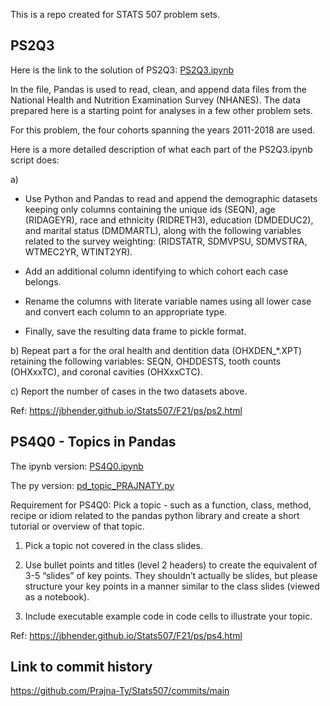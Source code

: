 This is a repo created for STATS 507 problem sets.

## PS2Q3

Here is the link to the solution of PS2Q3: [PS2Q3.ipynb](./PS2Q3.ipynb)

In the file, Pandas is used to read, clean, and append data files from the National Health and Nutrition Examination Survey (NHANES).
The data prepared here is a starting point for analyses in a few other problem sets.

For this problem, the four cohorts spanning the years 2011-2018 are used.

Here is a more detailed description of what each part of the PS2Q3.ipynb script does:

a)
- Use Python and Pandas to read and append the demographic datasets keeping only columns containing the unique ids (SEQN), age (RIDAGEYR), race and ethnicity (RIDRETH3), education (DMDEDUC2), and marital status (DMDMARTL), along with the following variables related to the survey weighting: (RIDSTATR, SDMVPSU, SDMVSTRA, WTMEC2YR, WTINT2YR).

- Add an additional column identifying to which cohort each case belongs.

- Rename the columns with literate variable names using all lower case and convert each column to an appropriate type.

- Finally, save the resulting data frame to pickle format.

b) Repeat part a for the oral health and dentition data (OHXDEN_*.XPT) retaining the following variables: SEQN, OHDDESTS, tooth counts (OHXxxTC), and coronal cavities (OHXxxCTC).

c) Report the number of cases in the two datasets above.

Ref: https://jbhender.github.io/Stats507/F21/ps/ps2.html

## PS4Q0 - Topics in Pandas

The ipynb version: [PS4Q0.ipynb](./pandas_notes/PS4Q0.ipynb)

The py version: [pd_topic_PRAJNATY.py](./pandas_notes/pd_topic_PRAJNATY.py)

Requirement for PS4Q0: Pick a topic - such as a function, class, method,
recipe or idiom related to the pandas python library
and create a short tutorial or overview of that topic. 

1. Pick a topic not covered in the class slides.

2. Use bullet points and titles (level 2 headers)
to create the equivalent of 3-5 “slides” of key points.
They shouldn’t actually be slides,
but please structure your key points
in a manner similar to the class slides
(viewed as a notebook).

3. Include executable example code in code cells
to illustrate your topic.

Ref: https://jbhender.github.io/Stats507/F21/ps/ps4.html

## Link to commit history
https://github.com/Prajna-Ty/Stats507/commits/main

